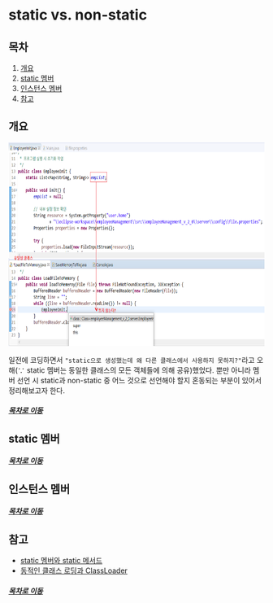 static vs. non-static
=====
## 목차
1. [개요](#개요)
2. [static 멤버](#static-멤버)
3. [인스턴스 멤버](#인스턴스-멤버)
4. [참고](#참고)

## 개요
<img src="../../img/static_load_time.png" width="600" height="400"></br>

일전에 코딩하면서 `"static으로 생성했는데 왜 다른 클래스에서 사용하지 못하지?"`라고 오해(∵ static 멤버는 동일한 클래스의 모든 객체들에 의해 공유)했었다. 뿐만 아니라 멤버 선언 시 static과 non-static 중 어느 것으로 선언해야 할지 혼동되는 부분이 있어서 정리해보고자 한다.

##### [목차로 이동](#목차)

## static 멤버


##### [목차로 이동](#목차)


## 인스턴스 멤버


##### [목차로 이동](#목차)

## 참고
* [static 멤버와 static 메서드](https://gmlwjd9405.github.io/2018/08/04/java-static.html)
* [동적인 클래스 로딩과 ClassLoader](https://javacan.tistory.com/entry/1)

##### [목차로 이동](#목차)

